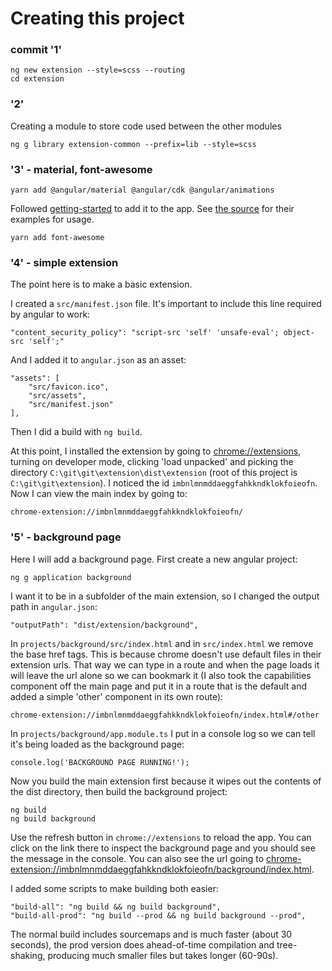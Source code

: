 # Creating this project

### commit '1'

    ng new extension --style=scss --routing
    cd extension

### '2'

Creating a module to store code used between the other modules

    ng g library extension-common --prefix=lib --style=scss

### '3' - material, font-awesome

    yarn add @angular/material @angular/cdk @angular/animations

Followed [getting-started](https://material.angular.io/guide/getting-started)
to add it to the app.  See [the source](https://github.com/angular/material2/tree/master/src/material-examples)
for their examples for usage.

    yarn add font-awesome

### '4' - simple extension

The point here is to make a basic extension.

I created a `src/manifest.json` file.  It's important to include this line required
by angular to work:

    "content_security_policy": "script-src 'self' 'unsafe-eval'; object-src 'self';"

And I added it to `angular.json` as an asset:

    "assets": [
        "src/favicon.ico",
        "src/assets",
        "src/manifest.json"
    ],

Then I did a build with `ng build`.

At this point, I installed the extension by going to [chrome://extensions](chrome://extensions),
turning on developer mode, clicking 'load unpacked' and picking the directory
`C:\git\git\extension\dist\extension` (root of this project is `C:\git\git\extension`). I
noticed the id `imbnlmnmddaeggfahkkndklokfoieofn`.  Now I can view the main index by going to:

    chrome-extension://imbnlmnmddaeggfahkkndklokfoieofn/

### '5' - background page

Here I will add a background page.  First create a new angular project:

    ng g application background

I want it to be in a subfolder of the main extension, so I changed the output path in `angular.json`:

    "outputPath": "dist/extension/background",

In `projects/background/src/index.html` and in `src/index.html` we remove the base href tags.
This is because chrome doesn't use default files in their extension urls.  That way we can
type in a route and when the page loads it will leave the url alone so we can bookmark it (I also took the capabilities component off the main page and put it in a route that is the default and added a simple 'other' component in its own route):

    chrome-extension://imbnlmnmddaeggfahkkndklokfoieofn/index.html#/other

In `projects/background/app.module.ts` I put in a console log so we can tell it's being
loaded as the background page:

    console.log('BACKGROUND PAGE RUNNING!');


Now you build the main extension first because it wipes out the contents of the dist directory,
then build the background project:

    ng build
    ng build background

Use the refresh button in `chrome://extensions` to reload the app.  You can click on the link
there to inspect the background page and you should see the message in the console.  You can
also see the url going to [chrome-extension://imbnlmnmddaeggfahkkndklokfoieofn/background/index.html](chrome-extension://imbnlmnmddaeggfahkkndklokfoieofn/background/index.html).

I added some scripts to make building both easier:

    "build-all": "ng build && ng build background",
    "build-all-prod": "ng build --prod && ng build background --prod",

The normal build includes sourcemaps and is much faster (about 30 seconds), the prod
version does ahead-of-time compilation and tree-shaking, producing much smaller files
but takes longer (60-90s).

